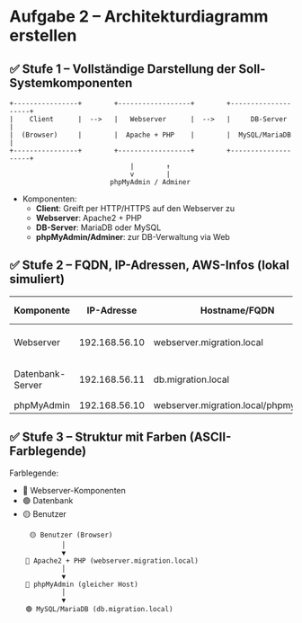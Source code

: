 # Aufgabe 2 – Architekturdiagramm erstellen

## ✅ Stufe 1 – Vollständige Darstellung der Soll-Systemkomponenten

```plaintext
+----------------+        +------------------+        +--------------------+
|    Client      |  -->   |   Webserver      |  -->   |     DB-Server      |
|  (Browser)     |        |  Apache + PHP    |        |  MySQL/MariaDB     |
+----------------+        +------------------+        +--------------------+
                              |        ↑
                              v        |
                         phpMyAdmin / Adminer
```

- Komponenten:
  - **Client**: Greift per HTTP/HTTPS auf den Webserver zu
  - **Webserver**: Apache2 + PHP
  - **DB-Server**: MariaDB oder MySQL
  - **phpMyAdmin/Adminer**: zur DB-Verwaltung via Web

## ✅ Stufe 2 – FQDN, IP-Adressen, AWS-Infos (lokal simuliert)

| Komponente         | IP-Adresse     | Hostname/FQDN                   | AWS-Info               |
|--------------------|----------------|----------------------------------|------------------------|
| Webserver          | 192.168.56.10  | webserver.migration.local       | EC2 (simuliert lokal)  |
| Datenbank-Server   | 192.168.56.11  | db.migration.local              | RDS (simuliert lokal)  |
| phpMyAdmin         | 192.168.56.10  | webserver.migration.local/phpmyadmin | –                |

## ✅ Stufe 3 – Struktur mit Farben (ASCII-Farblegende)

Farblegende:
- 🔵 Webserver-Komponenten
- 🟢 Datenbank
- 🟡 Benutzer

```plaintext
     🟡 Benutzer (Browser)
             │
             ▼
    🔵 Apache2 + PHP (webserver.migration.local)
             │
             ▼
    🔵 phpMyAdmin (gleicher Host)
             │
             ▼
    🟢 MySQL/MariaDB (db.migration.local)
```
